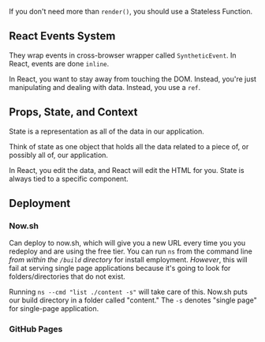 If you don't need more than `render()`, you should use a Stateless Function.

## React Events System

They wrap events in cross-browser wrapper called `SyntheticEvent`. In React, events are done `inline`.

In React, you want to stay away from touching the DOM. Instead, you're just manipulating and dealing with data. Instead, you use a `ref`.

## Props, State, and Context

State is a representation as all of the data in our application.

Think of state as one object that holds all the data related to a piece of, or possibly all of, our application.

In React, you edit the data, and React will edit the HTML for you. State is always tied to a specific component.

## Deployment

### Now.sh

Can deploy to now.sh, which will give you a new URL every time you you redeploy and are using the free tier. You can run `ns` from the command line *from within the `/build` directory* for install employment. *However*, this will fail at serving single page applications because it's going to look for folders/directories that do not exist.

Running `ns --cmd "list ./content -s"` will take care of this. Now.sh puts our build directory in a folder called "content." The `-s` denotes "single page" for single-page application.

### GitHub Pages